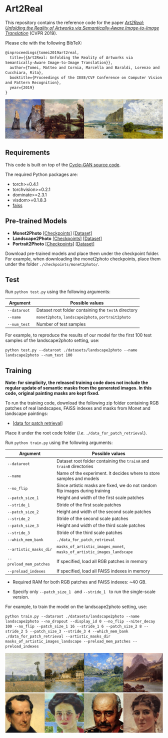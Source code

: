 # Art2Real
This repository contains the reference code for the paper _[Art2Real: Unfolding the Reality of Artworks via Semantically-Aware Image-to-Image Translation](https://arxiv.org/pdf/1811.10666)_ (CVPR 2019).

Please cite with the following BibTeX:

```
@inproceedings{tomei2019art2real,
  title={{Art2Real: Unfolding the Reality of Artworks via Semantically-Aware Image-to-Image Translation}},
  author={Tomei, Matteo and Cornia, Marcella and Baraldi, Lorenzo and Cucchiara, Rita},
  booktitle={Proceedings of the IEEE/CVF Conference on Computer Vision and Pattern Recognition},
  year={2019}
}
```

<p align="center">
<img src="images/samples01.gif" alt="Art2Real" />
</p>

## Requirements

This code is built on top of the [Cycle-GAN source code](https://github.com/junyanz/pytorch-CycleGAN-and-pix2pix).

The required Python packages are:
* torch>=0.4.1
* torchvision>=0.2.1
* dominate>=2.3.1
* visdom>=0.1.8.3
* [faiss](https://github.com/facebookresearch/faiss/blob/master/INSTALL.md) 

## Pre-trained Models

* **Monet2Photo** [[Checkpoints]](https://drive.google.com/drive/folders/1XciFP86aKuYoWUWKXgGaBVrZrWx6vjxe?usp=sharing) [[Dataset]](https://drive.google.com/file/d/14fZ-Qu-AwQ3Yy8xJZZxzrnumirkjt4qC/view?usp=sharing)
* **Landscape2Photo** [[Checkpoints]](https://drive.google.com/drive/folders/1rmYKPYFu3FGwfrkAAGaqn1G7R-fODj41?usp=sharing) [[Dataset]](https://drive.google.com/file/d/17UMyQQkUrDk3CwmelaYW_Tj6E8vkBoUf/view?usp=sharing)
* **Portrait2Photo** [[Checkpoints]](https://drive.google.com/drive/folders/12Vr6oceBzi4NWRZsyF7eUg-3WTZdh8Lv?usp=sharing) [[Dataset]](https://drive.google.com/file/d/1Q1VkesUNZXPBafUgZ2FIaIKoFTSG7YN1/view?usp=sharing)

Download pre-trained models and place them under the checkpoint folder. For example, when downloading the monet2photo checkpoints, place them under the folder `./checkpoints/monet2photo/`.

## Test

Run `python test.py` using the following arguments:

| Argument | Possible values |
|------|------|
| `--dataroot` | Dataset root folder containing the `testA` directory |
| `--name ` | `monet2photo`, `landscape2photo`, `portrait2photo` |
| `--num_test ` | Number of test samples |

For example, to reproduce the results of our model for the first 100 test samples of the landscape2photo setting, use:
```
python test.py --dataroot ./datasets/landscape2photo --name landscape2photo --num_test 100
```


## Training

**Note: for simplicity, the released training code does not include the regular update of semantic masks from the generated images. In this code, original painting masks are kept fixed.**

To run the training code, download the following zip folder containing RGB patches of real landscapes, FAISS indexes and masks from Monet and landscape paintings:
* [[data for patch retrieval]](https://drive.google.com/file/d/1iLt2g9wuFeZ2vYyJuQo_kdhOqwl9_j9C/view?usp=sharing) 

Place it under the root code folder (*i.e.* `./data_for_patch_retrieval`).

Run `python train.py` using the following arguments:

| Argument | Possible values |
|------|------|
| `--dataroot` | Dataset root folder containing the `trainA` and `trainB` directories |
| `--name ` | Name of the experiment. It decides where to store samples and models |
| `--no_flip ` | Since artistic masks are fixed, we do not random flip images during training |
| `--patch_size_1 ` | Height and width of the first scale patches |
| `--stride_1 ` | Stride of the first scale patches |
| `--patch_size_2 ` | Height and width of the second scale patches |
| `--stride_2 ` | Stride of the second scale patches |
| `--patch_size_3 ` | Height and width of the third scale patches |
| `--stride_3 ` | Stride of the third scale patches |
| `--which_mem_bank ` | `./data_for_patch_retrieval` |
| `--artistic_masks_dir ` | `masks_of_artistic_images_monet`, `masks_of_artistic_images_landscape` |
| `--preload_mem_patches ` | If specified, load all RGB patches in memory |
| `--preload_indexes ` | If specified, load all FAISS indexes in memory |

* Required RAM for both RGB patches and FAISS indexes: ~40 GB.

* Specify only `--patch_size_1 ` and `--stride_1 ` to run the single-scale version.

For example, to train the model on the landscape2photo setting, use:
```
python train.py --dataroot ./datasets/landscape2photo --name landscape2photo --no_dropout --display_id 0 --no_flip --niter_decay 100 --no_flip --patch_size_1 16 --stride_1 6 --patch_size_2 8 --stride_2 5 --patch_size_3 --stride_3 4 --which_mem_bank ./data_for_patch_retrieval --artistic_masks_dir masks_of_artistic_images_landscape --preload_mem_patches --preload_indexes
```

<p align="center">
<img src="images/samples02.gif" alt="Art2Real" />
<img src="images/samples03.gif" alt="Art2Real" />
</p>

